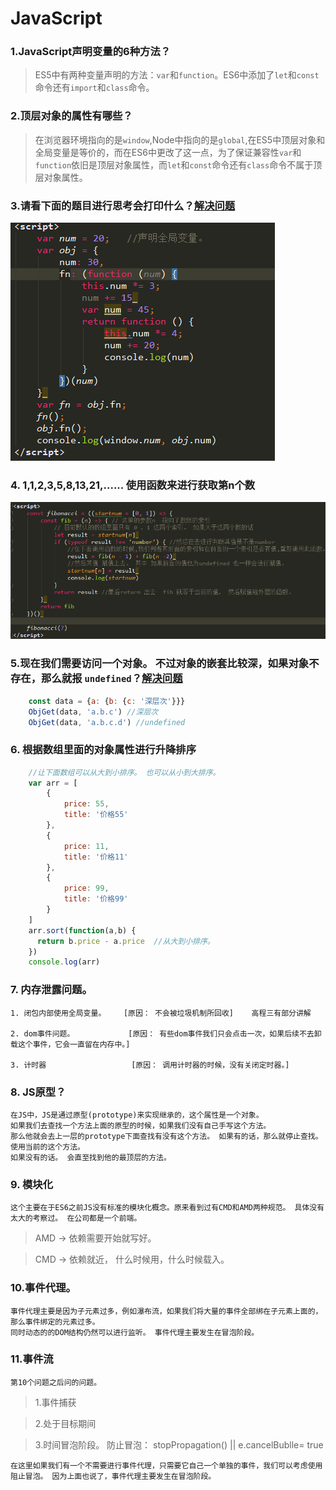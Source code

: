# JavaScript

### 1.JavaScript声明变量的6种方法？

> ES5中有两种变量声明的方法：```var```和```function```。ES6中添加了```let```和```const```命令还有```import```和```class```命令。

### 2.顶层对象的属性有哪些？

> 在浏览器环境指向的是```window```,Node中指向的是```global```,在ES5中顶层对象和全局变量是等价的，而在ES6中更改了这一点，为了保证兼容性```var```和```function```依旧是顶层对象属性，而```let```和```const```命令还有```class```命令不属于顶层对象属性。

### 3.请看下面的题目进行思考会打印什么？[解决问题](https://github.com/liu33286821/InterviewQuestions/blob/master/image/three.md)
![tool-editor](https://github.com/liu33286821/InterviewQuestions/blob/master/image/javascript-this.png)

### 4. 1,1,2,3,5,8,13,21,......  使用函数来进行获取第n个数

![tool-editor](https://github.com/liu33286821/InterviewQuestions/blob/master/image/fibonacci.png)

### 5.现在我们需要访问一个对象。 不过对象的嵌套比较深，如果对象不存在，那么就报 ```undefined```？[解决问题](https://github.com/liu33286821/InterviewQuestions/blob/master/html/five.html)

```javascript
    const data = {a: {b: {c: '深层次'}}}
    ObjGet(data, 'a.b.c') //深层次
    ObjGet(data, 'a.b.c.d') //undefined
```

### 6. 根据数组里面的对象属性进行升降排序 

```javascript
    //让下面数组可以从大到小排序。 也可以从小到大排序。
    var arr = [
        {
            price: 55,
            title: '价格55'
        },
        {
            price: 11,
            title: '价格11'
        },
        {
            price: 99,
            title: '价格99'
        }
    ]
    arr.sort(function(a,b) {
      return b.price - a.price  //从大到小排序。
    })
    console.log(arr)
```

### 7. 内存泄露问题。
    
    1. 闭包内部使用全局变量。    [原因： 不会被垃圾机制所回收]    高程三有部分讲解
    
    2. dom事件问题。            [原因： 有些dom事件我们只会点击一次，如果后续不去卸载这个事件，它会一直留在内存中。] 
    
    3. 计时器                   [原因： 调用计时器的时候，没有关闭定时器。]
    

### 8. JS原型？

    在JS中，JS是通过原型(prototype)来实现继承的，这个属性是一个对象。
    如果我们去查找一个方法上面的原型的时候，如果我们没有自己手写这个方法。
    那么他就会去上一层的prototype下面查找有没有这个方法。 如果有的话，那么就停止查找。 使用当前的这个方法。
    如果没有的话。 会直至找到他的最顶层的方法。

### 9. 模块化

    这个主要在于ES6之前JS没有标准的模块化概念。原来看到过有CMD和AMD两种规范。 具体没有太大的考察过。 在公司都是一个前端。
    
> AMD -> 依赖需要开始就写好。

> CMD -> 依赖就近， 什么时候用，什么时候载入。


### 10.事件代理。

    事件代理主要是因为子元素过多，例如瀑布流，如果我们将大量的事件全部绑在子元素上面的，那么事件绑定的元素过多。
    同时动态的的DOM结构仍然可以进行监听。 事件代理主要发生在冒泡阶段。
    
### 11.事件流
    
    第10个问题之后问的问题。
    
>  1.事件捕获

>  2.处于目标期间

>  3.时间冒泡阶段。  防止冒泡： stopPropagation() || e.cancelBublle= true 

    在这里如果我们有一个不需要进行事件代理，只需要它自己一个单独的事件，我们可以考虑使用阻止冒泡。 因为上面也说了，事件代理主要发生在冒泡阶段。